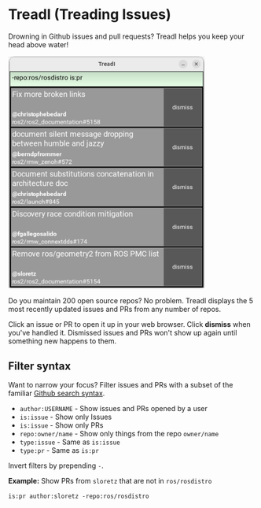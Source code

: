 # TreadI (Treading Issues)

Drowning in Github issues and pull requests?
TreadI helps you keep your head above water!

<img src="doc/images/issue_screen.png" alt="TreadI screen displaying issues and PRs" width="400"/>

Do you maintain 200 open source repos? No problem.
TreadI displays the 5 most recently updated issues and PRs from any number of repos.

Click an issue or PR to open it up in your web browser.
Click **dismiss** when you've handled it.
Dismissed issues and PRs won't show up again until something new happens to them.


## Filter syntax

Want to narrow your focus?
Filter issues and PRs with a subset of the familiar [Github search syntax](https://docs.github.com/en/search-github/searching-on-github/searching-issues-and-pull-requests).

* `author:USERNAME` - Show issues and PRs opened by a user
* `is:issue` - Show only Issues
* `is:issue` - Show only PRs
* `repo:owner/name` - Show only things from the repo `owner/name`
* `type:issue` - Same as `is:issue`
* `type:pr` - Same as `is:pr`

Invert filters by prepending `-`.

**Example:** Show PRs from `sloretz` that are not in `ros/rosdistro`

```
is:pr author:sloretz -repo:ros/rosdistro
```